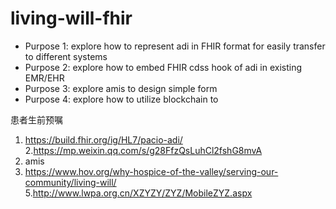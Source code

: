 # living-will-fhir


* Purpose 1: explore how to represent adi in FHIR format for easily transfer to different systems         
* Purpose 2: explore how to embed FHIR cdss hook of adi in existing EMR/EHR             
* Purpose 3: explore amis to design simple form        
* Purpose 4: explore how to utilize blockchain to          

患者生前预嘱


1. https://build.fhir.org/ig/HL7/pacio-adi/        
2.https://mp.weixin.qq.com/s/g28FfzQsLuhCl2fshG8mvA       
3. amis        
4. https://www.hov.org/why-hospice-of-the-valley/serving-our-community/living-will/       
5.http://www.lwpa.org.cn/XZYZY/ZYZ/MobileZYZ.aspx   
